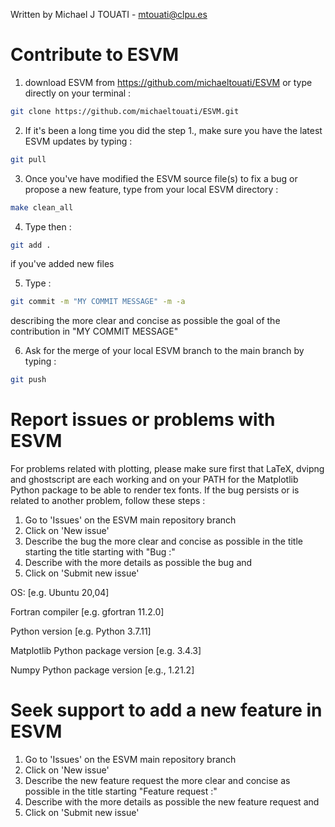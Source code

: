 Written by Michael J TOUATI - mtouati@clpu.es

# Contribute to ESVM 

1) download ESVM from https://github.com/michaeltouati/ESVM or type directly on your terminal : 

```sh
git clone https://github.com/michaeltouati/ESVM.git
```

2) If it's been a long time you did the step 1., make sure you have the latest ESVM updates by typing : 

```sh
git pull
```

3) Once you've have modified the ESVM source file(s) to fix a bug or propose a new feature, type from your local ESVM directory : 

```sh
make clean_all 
```

4) Type then : 

```sh
git add . 
```

if you've added new files

5) Type : 

```sh
git commit -m "MY COMMIT MESSAGE" -m -a 
```

describing the more clear and concise as possible the goal of the contribution in "MY COMMIT MESSAGE"

6) Ask for the merge of your local ESVM branch to the main branch by typing : 

```sh
git push
```

# Report issues or problems with ESVM 

For problems related with plotting, please make sure first that LaTeX, dvipng and ghostscript are each working and on your PATH for the Matplotlib Python package to be able to render tex fonts.
If the bug persists or is related to another problem, follow these steps :
1) Go to 'Issues' on the ESVM main repository branch
2) Click on 'New issue'
4) Describe the bug the more clear and concise as possible in the title starting the title starting with "Bug :"
5) Describe with the more details as possible the bug and
6) Click on 'Submit new issue'

OS: [e.g. Ubuntu 20,04]

Fortran compiler [e.g. gfortran 11.2.0]

Python version [e.g. Python 3.7.11]

Matplotlib Python package version [e.g. 3.4.3]

Numpy Python package version [e.g., 1.21.2]

# Seek support to add a new feature in ESVM

1) Go to 'Issues' on the ESVM main repository branch
2) Click on 'New issue'
4) Describe the new feature request the more clear and concise as possible in the title starting "Feature request :"
5) Describe with the more details as possible the new feature request and
6) Click on 'Submit new issue'
